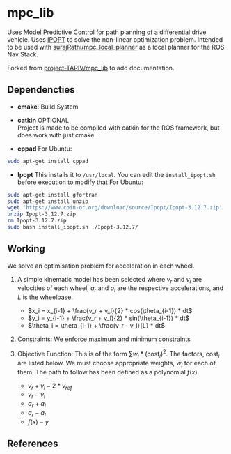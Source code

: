 # mpc_lib
Uses Model Predictive Control for path planning of a differential drive vehicle. Uses [IPOPT](https://coin-or.github.io/Ipopt/) to solve the non-linear optimization problem.
Intended to be used with [surajRathi/mpc_local_planner](https://github.com/surajRathi/mpc_local_planner) as a local planner for the ROS Nav Stack.

Forked from [project-TARIV/mpc_lib](https://github.com/project-TARIV/mpc_lib) to add documentation.

## Dependencties
- **cmake**: Build System
- **catkin** OPTIONAL  
  Project is made to be compiled with catkin for the ROS framework, but does work with just cmake.
  
- **cppad**
For Ubuntu:
```bash
sudo apt-get install cppad
```

- **Ipopt**
This installs it to `/usr/local`. You can edit the `install_ipopt.sh` before execution to modify that
For Ubuntu:
```bash
sudo apt-get install gfortran
sudo apt-get install unzip
wget 'https://www.coin-or.org/download/source/Ipopt/Ipopt-3.12.7.zip'
unzip Ipopt-3.12.7.zip
rm Ipopt-3.12.7.zip
sudo bash install_ipopt.sh ./Ipopt-3.12.7/
```

## Working
We solve an optimisation problem for acceleration in each wheel.

1. A simple kinematic model has been selected where $v_r$ and $v_l$ are velocities of each wheel, $a_r$ and $a_l$ are the respective accelerations, and $L$ is the wheelbase.  

    - $x_i = x_{i-1} + \frac{v_r + v_l}{2} * cos(\theta_{i-1}) * dt$  
    - $y_i = y_{i-1} + \frac{v_r + v_l}{2} * sin(\theta_{i-1}) * dt$  
    - $\theta_i = \theta_{i-1} + \frac{v_r - v_l}{L} * dt$  

2. Constraints: We enforce maximum and minimum constraints 

3. Objective Function: This is of the form $\sum{w_i*(\text{cost}_i)^2}$. The factors, $\text{cost}_i$ are listed below. We must choose appropriate weights, $w_i$ for each of them. The path to follow has been defined as a polynomial $f(x)$.
    - $v_r + v_l - 2 * v_{ref}$
    - $v_r - v_l$
    - $a_r + a_l$
    - $a_r - a_l$
    - $f(x) - y$

## References
